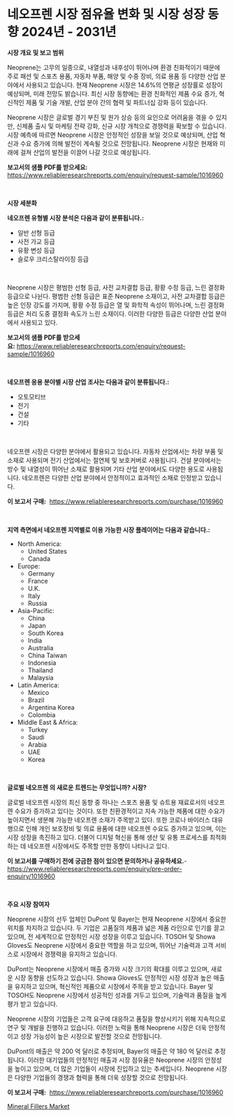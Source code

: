 <p><h1>네오프렌 시장 점유율 변화 및 시장 성장 동향 2024년 - 2031년</h1></p><p><strong>시장 개요 및 보고 범위</strong></p>
<p><p>Neoprene는 고무의 일종으로, 내열성과 내후성이 뛰어나며 환경 친화적이기 때문에 주로 패션 및 스포츠 용품, 자동차 부품, 해양 및 수중 장비, 의료 용품 등 다양한 산업 분야에서 사용되고 있습니다. 현재 Neoprene 시장은 14.6%의 연평균 성장률로 성장이 예상되며, 미래 전망도 밝습니다. 최신 시장 동향에는 환경 친화적인 제품 수요 증가, 혁신적인 제품 및 기술 개발, 산업 분야 간의 협력 및 파트너십 강화 등이 있습니다.</p><p>Neoprene 시장은 글로벌 경기 부진 및 원가 상승 등의 요인으로 어려움을 겪을 수 있지만, 신제품 출시 및 마케팅 전략 강화, 신규 시장 개척으로 경쟁력을 확보할 수 있습니다. 시장 예측에 따르면 Neoprene 시장은 안정적인 성장을 보일 것으로 예상되며, 산업 혁신과 수요 증가에 의해 발전이 계속될 것으로 전망됩니다. Neoprene 시장은 현재와 미래에 걸쳐 산업의 발전을 이끌어 나갈 것으로 예상됩니다.</p></p>
<p><strong>보고서의 샘플 PDF를 받으세요:</strong> <a href="https://www.reliableresearchreports.com/enquiry/request-sample/1016960">https://www.reliableresearchreports.com/enquiry/request-sample/1016960</a></p>
<p>&nbsp;</p>
<p><strong>시장 세분화</strong></p>
<p><strong>네오프렌 유형별 시장 분석은 다음과 같이 분류됩니다.:</strong></p>
<p><ul><li>일반 선형 등급</li><li>사전 가교 등급</li><li>유황 변성 등급</li><li>슬로우 크리스탈라이징 등급</li></ul></p>
<p>&nbsp;</p>
<p><p>Neoprene 시장은 평범한 선형 등급, 사전 교차결합 등급, 황황 수정 등급, 느린 결정화 등급으로 나뉜다. 평범한 선형 등급은 표준 Neoprene 소재이고, 사전 교차결합 등급은 높은 인장 강도를 가지며, 황황 수정 등급은 열 및 화학적 속성이 뛰어나며, 느린 결정화 등급은 처리 도중 결정화 속도가 느린 소재이다. 이러한 다양한 등급은 다양한 산업 분야에서 사용되고 있다.</p></p>
<p><strong>보고서의 샘플 PDF를 받으세요:</strong>&nbsp;<a href="https://www.reliableresearchreports.com/enquiry/request-sample/1016960">https://www.reliableresearchreports.com/enquiry/request-sample/1016960</a></p>
<p>&nbsp;</p>
<p><strong> 네오프렌 응용 분야별 시장 산업 조사는 다음과 같이 분류됩니다.:</strong></p>
<p><ul><li>오토모티브</li><li>전기</li><li>건설</li><li>기타</li></ul></p>
<p>&nbsp;</p>
<p><p>네오프렌 시장은 다양한 분야에서 활용되고 있습니다. 자동차 산업에서는 차량 부품 및 소재로 사용되며 전기 산업에서는 절연체 및 보호커버로 사용됩니다. 건설 분야에서는 방수 및 내열성이 뛰어난 소재로 활용되며 기타 산업 분야에서도 다양한 용도로 사용됩니다. 네오프렌은 다양한 산업 분야에서 안정적이고 효과적인 소재로 인정받고 있습니다.</p></p>
<p><strong>이 보고서 구매:</strong>&nbsp; <a href="https://www.reliableresearchreports.com/purchase/1016960">https://www.reliableresearchreports.com/purchase/1016960</a></p>
<p>&nbsp;</p>
<p><strong>지역 측면에서 네오프렌 지역별로 이용 가능한 시장 플레이어는 다음과 같습니다.:</strong></p>
<p><ul>
    <li>
        North America:
        <ul>
            <li>United States</li>
            <li>Canada</li>
        </ul>
    </li>
    <li>
        Europe:
        <ul>
            <li>Germany</li>
            <li>France</li>
            <li>U.K.</li>
            <li>Italy</li>
            <li>Russia</li>
        </ul>
    </li>
    <li>
        Asia-Pacific:
        <ul>
            <li>China</li>
            <li>Japan</li>
            <li>South Korea</li>
            <li>India</li>
            <li>Australia</li>
            <li>China Taiwan</li>
            <li>Indonesia</li>
            <li>Thailand</li>
            <li>Malaysia</li>
        </ul>
    </li>
    <li>
        Latin America:
        <ul>
            <li>Mexico</li>
            <li>Brazil</li>
            <li>Argentina Korea</li>
            <li>Colombia</li>
        </ul>
    </li>
    <li>
        Middle East & Africa:
        <ul>
            <li>Turkey</li>
            <li>Saudi</li>
            <li>Arabia</li>
            <li>UAE</li>
            <li>Korea</li>
        </ul>
    </li>
    </ul></p>
<p>&nbsp;</p>
<p><strong>글로벌 네오프렌 의 새로운 트렌드는 무엇입니까? 시장?</strong></p>
<p><p>글로벌 네오프렌 시장의 최신 동향 중 하나는 스포츠 용품 및 슈트용 재료로서의 네오프렌 수요가 증가하고 있다는 것이다. 또한 친환경적이고 지속 가능한 제품에 대한 수요가 높아지면서 생분해 가능한 네오프렌 소재가 주목받고 있다. 또한 코로나 바이러스 대유행으로 인해 개인 보호장비 및 의료 용품에 대한 네오프렌 수요도 증가하고 있으며, 이는 시장 성장을 촉진하고 있다. 더불어 디지털 혁신을 통해 생산 및 유통 프로세스를 최적화하는 데 네오프렌 시장에서도 주목할 만한 동향이 나타나고 있다.</p></p>
<p><strong>이 보고서를 구매하기 전에 궁금한 점이 있으면 문의하거나 공유하세요.</strong>- <a href="https://www.reliableresearchreports.com/enquiry/pre-order-enquiry/1016960">https://www.reliableresearchreports.com/enquiry/pre-order-enquiry/1016960</a></p>
<p>&nbsp;</p>
<p><strong>주요 시장 참여자</strong></p>
<p><p>Neoprene 시장의 선두 업체인 DuPont 및 Bayer는 현재 Neoprene 시장에서 중요한 위치를 차지하고 있습니다. 두 기업은 고품질의 제품과 넓은 제품 라인으로 인기를 끌고 있으며, 전 세계적으로 안정적인 시장 성장을 이루고 있습니다. TOSOH 및 Showa Gloves도 Neoprene 시장에서 중요한 역할을 하고 있으며, 뛰어난 기술력과 고객 서비스로 시장에서 경쟁력을 유지하고 있습니다.</p><p>DuPont는 Neoprene 시장에서 매출 증가와 시장 크기의 확대를 이루고 있으며, 새로운 시장 동향을 선도하고 있습니다. Showa Gloves도 안정적인 시장 성장과 높은 매출을 유지하고 있으며, 혁신적인 제품으로 시장에서 주목을 받고 있습니다. Bayer 및 TOSOH도 Neoprene 시장에서 성공적인 성과를 거두고 있으며, 기술력과 품질을 높게 평가 받고 있습니다.</p><p>Neoprene 시장의 기업들은 고객 요구에 대응하고 품질을 향상시키기 위해 지속적으로 연구 및 개발을 진행하고 있습니다. 이러한 노력을 통해 Neoprene 시장은 더욱 안정적이고 성장 가능성이 높은 시장으로 발전할 것으로 전망됩니다.</p><p>DuPont의 매출은 약 200 억 달러로 추정되며, Bayer의 매출은 약 180 억 달러로 추정됩니다. 이러한 대기업들의 안정적인 매출과 시장 점유율은 Neoprene 시장의 안정성을 높이고 있으며, 더 많은 기업들이 시장에 진입하고 있는 추세입니다. Neoprene 시장은 다양한 기업들의 경쟁과 협력을 통해 더욱 성장할 것으로 전망됩니다.</p></p>
<p><strong>이 보고서 구매:</strong>&nbsp;&nbsp;<a href="https://www.reliableresearchreports.com/purchase/1016960">https://www.reliableresearchreports.com/purchase/1016960</a></p>
<p><p><a href="https://noble-drawer-34c.notion.site/Mineral-Fillers-Market-Size-Global-Industry-Overview-Market-Segmentation-and-Forecast-2024-to-203-b58fc535450a4dfd8c2dee5251fa28cc">Mineral Fillers Market</a></p></p>
